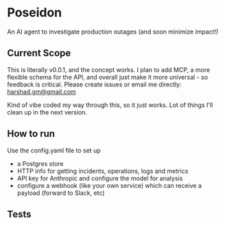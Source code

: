# Poseidon
An AI agent to investigate production outages (and soon minimize impact!)

## Current Scope
This is literally v0.0.1, and the concept works. I plan to add MCP, a more flexible schema for the API, and overall just make it more universal - so feedback is critical. Please create issues or email me directly: harshad.gm@gmail.com

Kind of vibe coded my way through this, so it just works. Lot of things I'll clean up in the next version.

## How to run
Use the config.yaml file to set up
- a Postgres store
- HTTP info for getting incidents, operations, logs and metrics
- API key for Anthropic and configure the model for analysis
- configure a webhook (like your own service) which can receive a payload (forward to Slack, etc)

## Tests